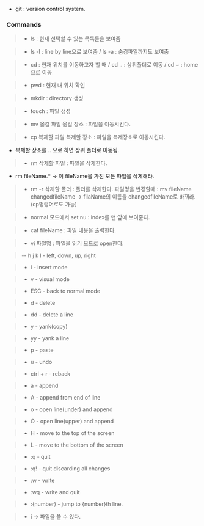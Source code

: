 - git : version control system.
### Commands
>- ls : 현재 선택할 수 있는 목록들을 보여줌

>- ls -l : line by line으로 보여줌 / ls -a : 숨김파일까지도 보여줌

>- cd : 현재 위치를 이동하고자 할 때 / cd .. : 상튀폴더로 이동 / cd ~ : home으로 이동

>- pwd : 현재 내 위치 확인

>- mkdir : directory 생성

>- touch : 파일 생성

>- mv 옮길 파일 옮길 장소 : 파일을 이동시킨다.

>- cp 복제할 파일 복제할 장소 : 파일을 복제장소로 이동시킨다. 
   - 복제할 장소를 .. 으로 하면 상위 폴더로 이동됨.
   
>- rm 삭제할 파일 : 파일을 삭제한다. 
   - rm fileName.* -> 이 fileName을 가진 모든 파일을 삭제해라.
   
>- rm -r 삭제할 폴더 : 폴더를 삭제한다.
파일명을 변경할때 : mv fileName changedfileName -> filaName의 이름을 changedfileName로 바꿔라. (cp명령어로도 가능)

>- normal 모드에서 set nu : index를 맨 앞에 보여준다.

>- cat fileName : 파일 내용을 출력한다.

>- vi 파일명 : 파일을 읽기 모드로 open한다.

>-- h j k l - left, down, up, right

>- i - insert mode

>- v - visual mode

>- ESC - back to normal mode

>- d - delete

>- dd - delete a line

>- y - yank(copy)

>- yy - yank a line

>- p - paste

>- u - undo

>- ctrl + r - reback

>- a - append

>- A - append from end of line

>- o - open line(under) and append

>- O - open line(upper) and append

>- H - move to the top of the screen

>- L - move to the bottom of the screen

>- :q - quit

>- :q! - quit discarding all changes

>- :w - write

>- :wq - write and quit

>- :{number} - jump to {number}th line.

>- i -> 파일을 쓸 수 있다.
